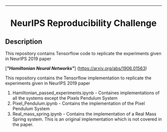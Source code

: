 ---   
<div align="center">    
 
# NeurIPS Reproducibility Challenge     
</div>

## Description   
This repository contains Tensorflow code to replicate the experiments given in NeurIPS 2019 paper 

[___"Hamiltonian Neural Networks"___]
(https://arxiv.org/abs/1906.01563)

This repository contains the Tensorflow implementation to replicate the experiments given in NeurIPS 2019 paper

1. Hamiltonian_passed_experiments.ipynb - Containes implementations of all the systems except the Pixels Pendulum System
2. Pixel_Pendulum.ipynb - Contains the implementation of the Pixel Pendulum System
3. Real_mass_spring.ipynb - Contains the implementation of a Real Mass Spring system. This is an original implementation which is not covered in the paper. 
